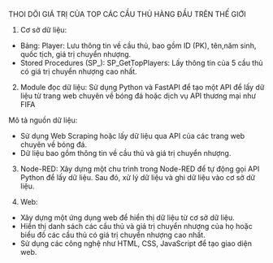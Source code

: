 THOI DÕI GIÁ TRỊ CỦA TOP CÁC CẦU THỦ HÀNG ĐẦU TRÊN THẾ GIỚI
1. Cơ sở dữ liệu:
- Bảng:
    Player: Lưu thông tin về cầu thủ, bao gồm ID (PK), tên,năm sinh, quốc tịch, giá trị chuyển nhượng.
- Stored Procedures (SP_):
    SP_GetTopPlayers: Lấy thông tin của 5 cầu thủ có giá trị chuyển nhượng cao nhất.
2. Module đọc dữ liệu:
    Sử dụng Python và FastAPI để tạo một API để lấy dữ liệu từ trang web chuyên về bóng đá hoặc dịch vụ API thương mại như FIFA

Mô tả nguồn dữ liệu:
-   Sử dụng Web Scraping hoặc lấy dữ liệu qua API của các trang web chuyên về bóng đá.
-   Dữ liệu bao gồm thông tin về cầu thủ và giá trị chuyển nhượng.
3. Node-RED:
    Xây dựng một chu trình trong Node-RED để tự động gọi API Python để lấy dữ liệu. Sau đó, xử lý dữ liệu và ghi dữ liệu vào cơ sở dữ liệu.

4. Web:
-   Xây dựng một ứng dụng web để hiển thị dữ liệu từ cơ sở dữ liệu. 
-   Hiển thị danh sách các cầu thủ và giá trị chuyển nhượng của họ hoặc biểu đồ các cầu thủ có giá trị chuyển nhượng cao nhất.
-   Sử dụng các công nghệ như HTML, CSS, JavaScript để tạo giao diện web.





